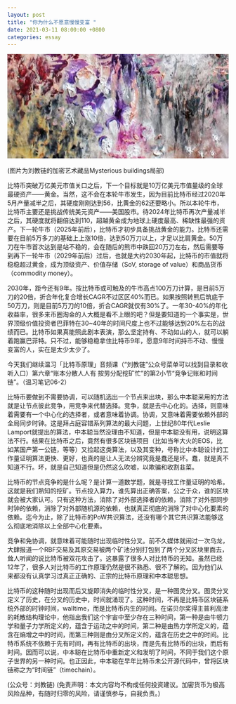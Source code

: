 ```yaml
---
layout: post
title: "你为什么不愿意慢慢变富 "
date: 2021-03-11 08:00:00 +0800
categories: essay
---
```


![](/images/2021/20210311.jpg)

(图片为刘教链的加密艺术藏品Mysterious buildings局部)

比特币突破万亿美元市值关口之后，下一个目标就是10万亿美元市值量级的全球最硬资产——黄金。当然，这不会在本轮牛市发生，因为目前比特币经过2020年5月产量减半之后，其硬度刚刚达到56，比黄金的62还要略小。所以本轮牛市，比特币主要还是挑战传统美元资产——美国股市。待2024年比特币再次产量减半之后，其硬度就将翻倍达到110，超越黄金成为地球上硬度最高、稀缺性最强的资产。下一轮牛市（2025年前后），比特币才初步具备挑战黄金的能力。比特币还需要在目前5万多刀的基础上上涨10倍，达到50万刀以上，才足以比肩黄金。50万刀在牛市首次达到是站不稳的，会在随后的熊市中跌回20万刀左右，然后需要等到再下一轮牛市（2029年前后）过后，也就是大约2030年起，比特币的市值就将稳稳超过黄金，成为顶级资产、价值存储（SoV, storage of value）和商品货币（commodity money）。

2030年，距今还有9年。按比特币或可触及的牛市高点100万刀计算，是目前5万刀的20倍，折合年化复合增长CAGR不过区区40%而已。如果按照转熊后筑底于50万刀，则是目前5万刀的10倍，折合CAGR就仅有30%了。一年30-40%的年化收益率，很多来币圈淘金的人大概是看不上眼的吧？但是要知道的一个事实是，世界顶级价值投资者巴菲特在30~40年的时间尺度上也不过能够达到20%左右的战绩而已。比特币如果真能照此剧本表演，那么坚定持有、不动如山的人，就可以躺着跑赢巴菲特。只不过，能够稳稳拿住比特币9年，愿意9年时间持币不动、慢慢变富的人，实在是太少太少了。

今天我们继续温习「比特币原理」音频课（“刘教链”公众号菜单可以找到目录和收听入口）第六章“账本分散人人有 按劳分配挖矿忙”的第2小节“竞争记账和时间链”。（温习笔记06-2）

比特币要做到不需要协调，可以随机选出一个节点来出块，那么中本聪采用的方法就是让节点彼此竞争，用竞争来代替选择。竞争，就是去中心化的。选择，则意味着需要有一个中心化的选择者，或者意味着协调。协调，又意味着需要依赖外部的全局同步时钟。这是拜占庭容错系列算法的最大问题，上世纪80年代Leslie Lamport就提出的算法，中本聪当然没理由不知道，但是中本聪没有用，说明这算法不行。结果在比特币之后，竟然有很多区块链项目（比如当年大火的EOS，比如某国产第一公链，等等）又捡起这类算法，以及其变种，号称比中本聪设计的工作量证明算法更快、更好，也真的是让人无法分辨究竟是蠢还是坏。蠢，就是真不知道不行。坏，就是自己知道但是仍然这么吹嘘，以欺骗和收割韭菜。

比特币的节点竞争的是什么呢？是计算一道数学题，就是寻找工作量证明的哈希。这就是我们熟知的挖矿。节点投入算力，谁先算出正确答案，公之于众，谁的区块就会被大家认可。只有这种方法，消除了对外部选择者的依赖，消除了对外部同步时钟的依赖，消除了对外部随机源的依赖，也就真正彻底的消除了对中心化要素的依赖。迄今为止，除了比特币的PoW共识算法，还没有哪个其它共识算法能够这么彻底地消除以上全部中心化要素。

竞争和免协调，就意味着可能随时出现临时性分叉。前不久媒体就闹过一次乌龙，大肆报道一个RBF交易及其原交易被两个矿池分别打包到了两个分叉区块里面去，耸人听闻的说比特币被双花攻击了。这暴露了很多人对比特币的无知。虽然已经12年了，很多人对比特币的工作原理仍然是很不熟悉、很不了解的。因为他们从来都没有认真学习过真正正确的、正宗的比特币原理和中本聪思想。

比特币的这种随时出现而后又旋即消失的临时性分叉，是一种图灵分叉。图灵分叉定义了历史，在分叉的历史中，时间就涌现了。这种时间，不再是比特币区块链系统外部的时钟时间，walltime，而是比特币内生的时间。在诺贝尔奖得主普利高津的耗散结构理论中，他指出我们这个宇宙中至少存在三种时间，第一种是由牛顿力学和量子力学所定义的，蕴含于运动之中的时间，第二种是由热力学所定义的，蕴含在熵增之中的时间，而第三种则是由分叉所定义的，蕴含在历史之中的时间。比特币系统不依赖于先有时间，再有比特币的出块，而是先有比特币的出块，而后有时间。因而可以说，中本聪在比特币中重新定义和发明了时间，不同于我们这个原子世界的另一种时间。也正因此，中本聪在早年比特币未公开源代码中，曾将区块链称之为“时间链”（timechain）。

(公众号：刘教链)
(免责声明：本文内容均不构成任何投资建议。加密货币为极高风险品种，有随时归零的风险，请谨慎参与，自我负责。)
